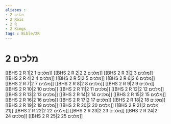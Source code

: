 ```yaml
---
aliases : 
- 2 מלכים
- 2 Rois
- 2 R
- 2 Kings
tags : Bible/2R
---
```


# 2 מלכים

[[BHS 2 R 1|2 מלכים 1]]
[[BHS 2 R 2|2 מלכים 2]]
[[BHS 2 R 3|2 מלכים 3]]
[[BHS 2 R 4|2 מלכים 4]]
[[BHS 2 R 5|2 מלכים 5]]
[[BHS 2 R 6|2 מלכים 6]]
[[BHS 2 R 7|2 מלכים 7]]
[[BHS 2 R 8|2 מלכים 8]]
[[BHS 2 R 9|2 מלכים 9]]
[[BHS 2 R 10|2 מלכים 10]]
[[BHS 2 R 11|2 מלכים 11]]
[[BHS 2 R 12|2 מלכים 12]]
[[BHS 2 R 13|2 מלכים 13]]
[[BHS 2 R 14|2 מלכים 14]]
[[BHS 2 R 15|2 מלכים 15]]
[[BHS 2 R 16|2 מלכים 16]]
[[BHS 2 R 17|2 מלכים 17]]
[[BHS 2 R 18|2 מלכים 18]]
[[BHS 2 R 19|2 מלכים 19]]
[[BHS 2 R 20|2 מלכים 20]]
[[BHS 2 R 21|2 מלכים 21]]
[[BHS 2 R 22|2 מלכים 22]]
[[BHS 2 R 23|2 מלכים 23]]
[[BHS 2 R 24|2 מלכים 24]]
[[BHS 2 R 25|2 מלכים 25]]
